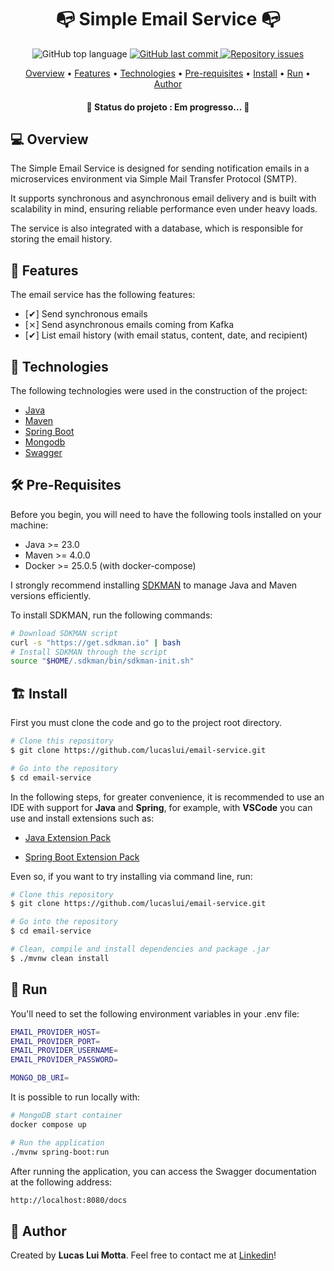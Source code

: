 <h1 align="center"> 📭 Simple Email Service 📭 </h1>

<p align="center">
  <img alt="GitHub top language" src="https://img.shields.io/github/languages/top/lucaslui/email-service">
  <a href="https://github.com/tgmarinho/nlw1/commits/master">
    <img alt="GitHub last commit" src="https://img.shields.io/github/last-commit/lucaslui/email-service">
  </a>
  <a href="https://github.com/lukemorales/rocketshoes-react-native/issues">
    <img alt="Repository issues" src="https://img.shields.io/github/issues/lucaslui/email-service.svg">
  </a>
</p>

<p align="center">
 <a href="#overview">Overview</a> •
 <a href="#features">Features</a> •
 <a href="#technologies">Technologies</a> • 
 <a href="#prerequisites">Pre-requisites</a> • 
 <a href="#install">Install</a> • 
 <a href="#run">Run</a> •
 <a href="#author">Author</a>
</p>

<h4 align="center"> 🚧  <b> Status do projeto </b>: Em progresso...  🚧 </h4>

<h2 id="overview"> 💻 Overview </h2>

The Simple Email Service is designed for sending notification emails in a microservices environment via Simple Mail Transfer Protocol (SMTP). 

It supports synchronous and asynchronous email delivery and is built with scalability in mind, ensuring reliable performance even under heavy loads.

The service is also integrated with a database, which is responsible for storing the email history.

<h2 id="features"> 📑 Features </h2>

The email service has the following features:

- [✔] Send synchronous emails 
- [⨯] Send asynchronous emails coming from Kafka
- [✔] List email history (with email status, content, date, and recipient)

<h2 id="technologies"> 🧰 Technologies </h2>

The following technologies were used in the construction of the project:

- [Java](https://openjdk.org/)
- [Maven](https://maven.apache.org/)
- [Spring Boot](https://spring.io/)
- [Mongodb](https://www.mongodb.com/)
- [Swagger](https://swagger.io/)

<h2 id="prerequisites"> 🛠 Pre-Requisites </h2>

Before you begin, you will need to have the following tools installed on your machine:

  - Java >= 23.0
  - Maven >= 4.0.0
  - Docker >= 25.0.5 (with docker-compose)

I strongly recommend installing [SDKMAN](https://sdkman.io/) to manage Java and Maven versions efficiently. 

To install SDKMAN, run the following commands:
    
```bash
# Download SDKMAN script
curl -s "https://get.sdkman.io" | bash
# Install SDKMAN through the script
source "$HOME/.sdkman/bin/sdkman-init.sh"
```

<h2 id="install"> 🏗️ Install </h2>

First you must clone the code and go to the project root directory.

```bash
# Clone this repository
$ git clone https://github.com/lucaslui/email-service.git

# Go into the repository
$ cd email-service
```
In the following steps, for greater convenience, it is recommended to use an IDE with support for **Java** and **Spring**, for example, with **VSCode** you can use and install extensions such as:

- [Java Extension Pack](https://marketplace.visualstudio.com/items?itemName=vscjava.vscode-java-pack)

- [Spring Boot Extension Pack](https://marketplace.visualstudio.com/items?itemName=Pivotal.vscode-boot-dev-pack)

Even so, if you want to try installing via command line, run:

```bash
# Clone this repository
$ git clone https://github.com/lucaslui/email-service.git

# Go into the repository
$ cd email-service

# Clean, compile and install dependencies and package .jar
$ ./mvnw clean install
```

<h2 id="run"> 🚀 Run </h2>

You'll need to set the following environment variables in your .env file:

```bash
EMAIL_PROVIDER_HOST=
EMAIL_PROVIDER_PORT=
EMAIL_PROVIDER_USERNAME=
EMAIL_PROVIDER_PASSWORD=

MONGO_DB_URI=
```

It is possible to run locally with:

```sh
# MongoDB start container
docker compose up

# Run the application
./mvnw spring-boot:run
```

After running the application, you can access the Swagger documentation at the following address:

```bash
http://localhost:8080/docs
```

<h2 id="author"> 👤 Author </h2>

Created by **Lucas Lui Motta**. Feel free to contact me at [Linkedin](https://www.linkedin.com/in/lucas-lui-motta/)!
